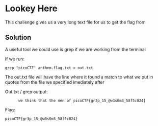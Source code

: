 # Lookey Here

This challenge gives us a very long text file for us to get the flag from

## Solution

A useful tool we could use is grep if we are working from the terminal 

If we run:

```
grep "picoCTF" anthem.flag.txt > out.txt
```

The out.txt file will have the line where it found a match to what we put in quotes from the file we specified imediately after

Out.txt / grep output:

```
      we think that the men of picoCTF{gr3p_15_@w3s0m3_58f5c024}
```

Flag:

```
picoCTF{gr3p_15_@w3s0m3_58f5c024}
```